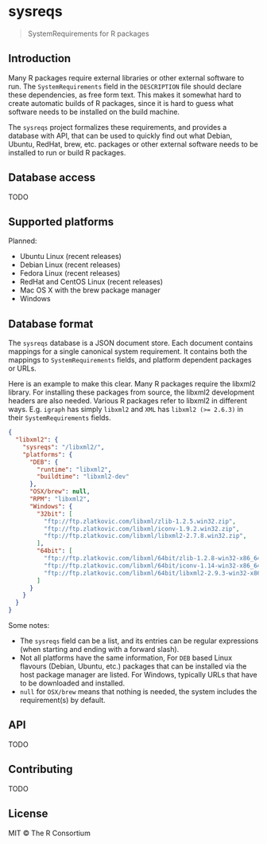 
# sysreqs

> SystemRequirements for R packages

## Introduction

Many R packages require external libraries or other external software to
run. The `SystemRequirements` field in the `DESCRIPTION` file should declare
these dependencies, as free form text. This makes it somewhat hard to
create automatic builds of R packages, since it is hard to guess what
software needs to be installed on the build machine.

The `sysreqs` project formalizes these requirements, and provides a database
with API, that can be used to quickly find out what Debian, Ubuntu,
RedHat, brew, etc. packages or other external software needs to be installed
to run or build R packages.

## Database access

TODO

## Supported platforms

Planned:
* Ubuntu Linux (recent releases)
* Debian Linux (recent releases)
* Fedora Linux (recent releases)
* RedHat and CentOS Linux (recent releases)
* Mac OS X with the brew package manager
* Windows

## Database format

The `sysreqs` database is a JSON document store. Each document contains
mappings for a single canonical system requirement. It contains both
the mappings to `SystemRequirements` fields, and platform dependent packages
or URLs.

Here is an example to make this clear. Many R packages require the libxml2
library. For installing these packages from source, the libxml2 development
headers are also needed. Various R packages refer to libxml2 in different
ways. E.g. `igraph` has simply `libxml2` and `XML` has `libxml2 (>= 2.6.3)`
in their `SystemRequirements` fields.

```json
{
  "libxml2": {
    "sysreqs": "/libxml2/",
    "platforms": {
      "DEB": {
        "runtime": "libxml2",
        "buildtime": "libxml2-dev"
      },
      "OSX/brew": null,
      "RPM": "libxml2",
      "Windows": {
        "32bit": [
          "ftp://ftp.zlatkovic.com/libxml/zlib-1.2.5.win32.zip",
          "ftp://ftp.zlatkovic.com/libxml/iconv-1.9.2.win32.zip",
          "ftp://ftp.zlatkovic.com/libxml/libxml2-2.7.8.win32.zip",
        ],
        "64bit": [
          "ftp://ftp.zlatkovic.com/libxml/64bit/zlib-1.2.8-win32-x86_64.7z",
          "ftp://ftp.zlatkovic.com/libxml/64bit/iconv-1.14-win32-x86_64.7z",
          "ftp://ftp.zlatkovic.com/libxml/64bit/libxml2-2.9.3-win32-x86_64.7z"
        ]
      }
    }
  }
}
```

Some notes:
* The `sysreqs` field can be a list, and its entries can be regular
  expressions (when starting and ending with a forward slash).
* Not all platforms have the same information, For `DEB` based Linux
  flavours (Debian, Ubuntu, etc.) packages that can be installed via the
  host package manager are listed. For Windows, typically URLs that have
  to be downloaded and installed.
* `null` for `OSX/brew` means that nothing is needed, the system includes
  the requirement(s) by default.

## API

TODO

## Contributing

TODO

## License

MIT © The R Consortium
